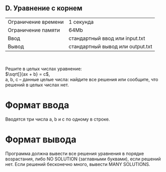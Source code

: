 ## D. Уравнение с корнем

|                     |           |
|---------------------|-----------|
| Ограничение времени | 1 секунда |
| Ограничение памяти  | 64Mb      |
| Ввод                | стандартный ввод или input.txt  |
| Вывод               | стандартный вывод или output.txt |

<br>

Решите в целых числах уравнение:  
$`\sqrt[]{ax + b} = c`$,  
a, b, c – данные целые числа: найдите все решения или сообщите, что решений в целых числах нет.

# Формат ввода

Вводятся три числа a, b и c по одному в строке.

# Формат вывода

Программа должна вывести все решения уравнения в порядке возрастания, либо NO SOLUTION (заглавными буквами), если решений нет. Если решений бесконечно много, вывести MANY SOLUTIONS.
